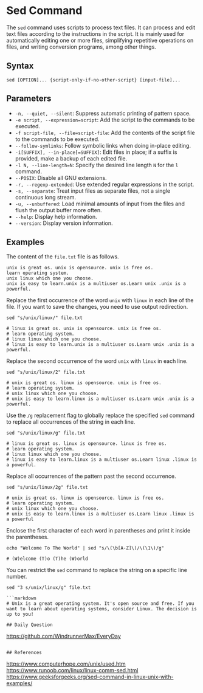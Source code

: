 # Sed Command

The `sed` command uses scripts to process text files. It can process and edit text files according to the instructions in the script. It is mainly used for automatically editing one or more files, simplifying repetitive operations on files, and writing conversion programs, among other things.

## Syntax

```shell
sed [OPTION]... {script-only-if-no-other-script} [input-file]...
```

## Parameters
* `-n, --quiet, --silent`: Suppress automatic printing of pattern space.
* `-e script, --expression=script`: Add the script to the commands to be executed.
* `-f script-file, --file=script-file`: Add the contents of the script file to the commands to be executed.
* `--follow-symlinks`: Follow symbolic links when doing in-place editing.
* `-i[SUFFIX], --in-place[=SUFFIX]`: Edit files in place; if a suffix is provided, make a backup of each edited file.
* `-l N, --line-length=N`: Specify the desired line length `N` for the `l` command.
* `--POSIX`: Disable all GNU extensions.
* `-r, --regexp-extended`: Use extended regular expressions in the script.
* `-s, --separate`: Treat input files as separate files, not a single continuous long stream.
* `-u, --unbuffered`: Load minimal amounts of input from the files and flush the output buffer more often.
* `--help`: Display help information.
* `--version`: Display version information.

## Examples
The content of the `file.txt` file is as follows.

```
unix is great os. unix is opensource. unix is free os.
learn operating system.
unix linux which one you choose.
unix is easy to learn.unix is a multiuser os.Learn unix .unix is a powerful.
```

Replace the first occurrence of the word `unix` with `linux` in each line of the file. If you want to save the changes, you need to use output redirection.

```shell
sed "s/unix/linux/" file.txt

# linux is great os. unix is opensource. unix is free os.
# learn operating system.
# linux linux which one you choose.
# linux is easy to learn.unix is a multiuser os.Learn unix .unix is a powerful.

```

Replace the second occurrence of the word `unix` with `linux` in each line.

```shell
sed "s/unix/linux/2" file.txt

# unix is great os. linux is opensource. unix is free os.
# learn operating system.
# unix linux which one you choose.
# unix is easy to learn.linux is a multiuser os.Learn unix .unix is a powerful.
```

Use the `/g` replacement flag to globally replace the specified `sed` command to replace all occurrences of the string in each line.

```shell
sed "s/unix/linux/g" file.txt

# linux is great os. linux is opensource. linux is free os.
# learn operating system.
# linux linux which one you choose.
# linux is easy to learn.linux is a multiuser os.Learn linux .linux is a powerful.
```

Replace all occurrences of the pattern past the second occurrence.

```shell
sed "s/unix/linux/2g" file.txt

# unix is great os. linux is opensource. linux is free os.
# learn operating system.
# unix linux which one you choose.
# unix is easy to learn.linux is a multiuser os.Learn linux .linux is a powerful
```

Enclose the first character of each word in parentheses and print it inside the parentheses.

```
echo "Welcome To The World" | sed "s/\(\b[A-Z]\)/\(\1\)/g"

# (W)elcome (T)o (T)he (W)orld
```

You can restrict the `sed` command to replace the string on a specific line number.

```
sed "3 s/unix/linux/g" file.txt

```markdown
# Unix is a great operating system. It's open source and free. If you want to learn about operating systems, consider Linux. The decision is up to you!

## Daily Question

```
https://github.com/WindrunnerMax/EveryDay
```

## References

```
https://www.computerhope.com/unix/used.htm
https://www.runoob.com/linux/linux-comm-sed.html
https://www.geeksforgeeks.org/sed-command-in-linux-unix-with-examples/
```
```